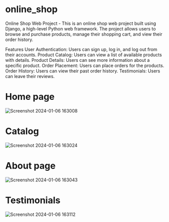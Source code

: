 # online_shop
Online Shop Web Project - 
This is an online shop web project built using Django, a high-level Python web framework. The project allows users to browse and purchase products, manage their shopping cart, and view their order history.

Features
User Authentication: Users can sign up, log in, and log out from their accounts.
Product Catalog: Users can view a list of available products with details.
Product Details: Users can see more information about a specific product.
Order Placement: Users can place orders for the products.
Order History: Users can view their past order history.
Testimonials: Users can leave their reviews.

# Home page
![Screenshot 2024-01-06 163008](https://github.com/plam3nk/online_shop/assets/114010915/80983c18-53a3-4568-8545-2e2b2f91c5b2)
# Catalog
![Screenshot 2024-01-06 163024](https://github.com/plam3nk/online_shop/assets/114010915/83cca966-4459-48c7-8957-adb43159847e)
# About page
![Screenshot 2024-01-06 163043](https://github.com/plam3nk/online_shop/assets/114010915/d081b5d0-48ad-416d-b2ef-71a37eafb48c)
# Testimonials
![Screenshot 2024-01-06 163112](https://github.com/plam3nk/online_shop/assets/114010915/dc85d315-f5cb-4461-8b17-3ba6b6f422b3)

